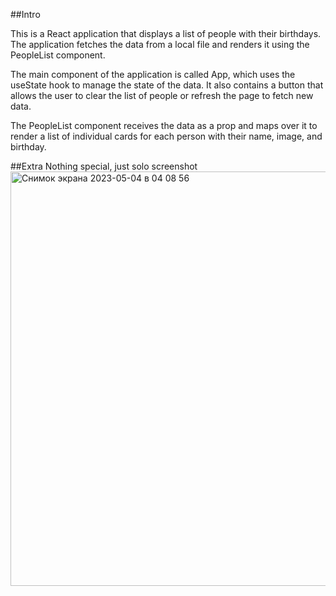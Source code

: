 ##Intro

This is a React application that displays a list of people with their birthdays. The application fetches the data from a local file and renders it using the PeopleList component.

The main component of the application is called App, which uses the useState hook to manage the state of the data. It also contains a button that allows the user to clear the list of people or refresh the page to fetch new data.

The PeopleList component receives the data as a prop and maps over it to render a list of individual cards for each person with their name, image, and birthday.

##Extra
Nothing special, just solo screenshot
<img width="663" alt="Снимок экрана 2023-05-04 в 04 08 56" src="https://user-images.githubusercontent.com/95095531/236084536-738a17ed-ab04-40ab-bfd9-315edf398560.png">
